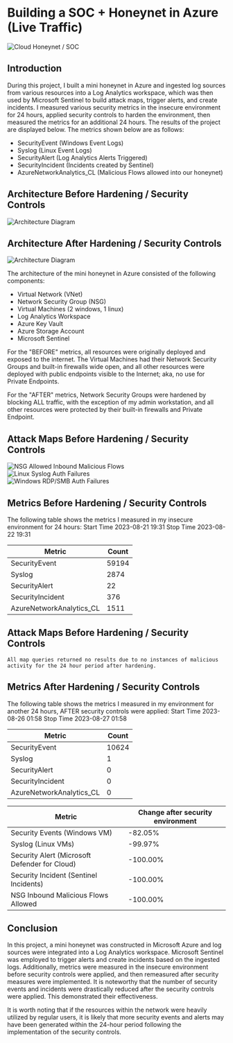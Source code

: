 # Building a SOC + Honeynet in Azure (Live Traffic)
![Cloud Honeynet / SOC](https://i.imgur.com/ZWxe03e.jpg)

## Introduction

During this project, I built a mini honeynet in Azure and ingested log sources from various resources into a Log Analytics workspace, which was then used by Microsoft Sentinel to build attack maps, trigger alerts, and create incidents. I measured various security metrics in the insecure environment for 24 hours, applied security controls to harden the environment, then measured the metrics for an additional 24 hours. The results of the project are displayed below. The metrics shown below are as follows:

- SecurityEvent (Windows Event Logs)
- Syslog (Linux Event Logs)
- SecurityAlert (Log Analytics Alerts Triggered)
- SecurityIncident (Incidents created by Sentinel)
- AzureNetworkAnalytics_CL (Malicious Flows allowed into our honeynet)

## Architecture Before Hardening / Security Controls
![Architecture Diagram](https://i.imgur.com/aBDwnKb.jpg)

## Architecture After Hardening / Security Controls
![Architecture Diagram](https://i.imgur.com/YQNa9Pp.jpg)

The architecture of the mini honeynet in Azure consisted of the following components:

- Virtual Network (VNet)
- Network Security Group (NSG)
- Virtual Machines (2 windows, 1 linux)
- Log Analytics Workspace
- Azure Key Vault
- Azure Storage Account
- Microsoft Sentinel

For the "BEFORE" metrics, all resources were originally deployed and exposed to the internet. The Virtual Machines had their Network Security Groups and built-in firewalls wide open, and all other resources were deployed with public endpoints visible to the Internet; aka, no use for Private Endpoints.

For the "AFTER" metrics, Network Security Groups were hardened by blocking ALL traffic, with the exception of my admin workstation, and all other resources were protected by their built-in firewalls and Private Endpoint.

## Attack Maps Before Hardening / Security Controls
![NSG Allowed Inbound Malicious Flows](https://i.imgur.com/1qvswSX.png)<br>
![Linux Syslog Auth Failures](https://i.imgur.com/G1YgZt6.png)<br>
![Windows RDP/SMB Auth Failures](https://i.imgur.com/ESr9Dlv.png)<br>

## Metrics Before Hardening / Security Controls

The following table shows the metrics I measured in my insecure environment for 24 hours:
Start Time 2023-08-21 19:31
Stop Time 2023-08-22 19:31

| Metric                   | Count
| ------------------------ | -----
| SecurityEvent            | 59194
| Syslog                   | 2874
| SecurityAlert            | 22
| SecurityIncident         | 376
| AzureNetworkAnalytics_CL | 1511

## Attack Maps Before Hardening / Security Controls

```All map queries returned no results due to no instances of malicious activity for the 24 hour period after hardening.```

## Metrics After Hardening / Security Controls

The following table shows the metrics I measured in my environment for another 24 hours, AFTER security controls were applied:
Start Time 2023-08-26 01:58
Stop Time	2023-08-27 01:58

| Metric                   | Count
| ------------------------ | -----
| SecurityEvent            | 10624
| Syslog                   | 1
| SecurityAlert            | 0
| SecurityIncident         | 0
| AzureNetworkAnalytics_CL | 0


| Metric                                        | Change after security environment
| ----------------------------------------------| ---------------------------------
| Security Events (Windows VM)                  | -82.05%
| Syslog (Linux VMs)                            | -99.97%
| Security Alert (Microsoft Defender for Cloud) | -100.00%
| Security Incident (Sentinel Incidents)        | -100.00%
| NSG Inbound Malicious Flows Allowed           | -100.00%


## Conclusion

In this project, a mini honeynet was constructed in Microsoft Azure and log sources were integrated into a Log Analytics workspace. Microsoft Sentinel was employed to trigger alerts and create incidents based on the ingested logs. Additionally, metrics were measured in the insecure environment before security controls were applied, and then remeasured after security measures were implemented. It is noteworthy that the number of security events and incidents were drastically reduced after the security controls were applied. This demonstrated their effectiveness.

It is worth noting that if the resources within the network were heavily utilized by regular users, it is likely that more security events and alerts may have been generated within the 24-hour period following the implementation of the security controls.
